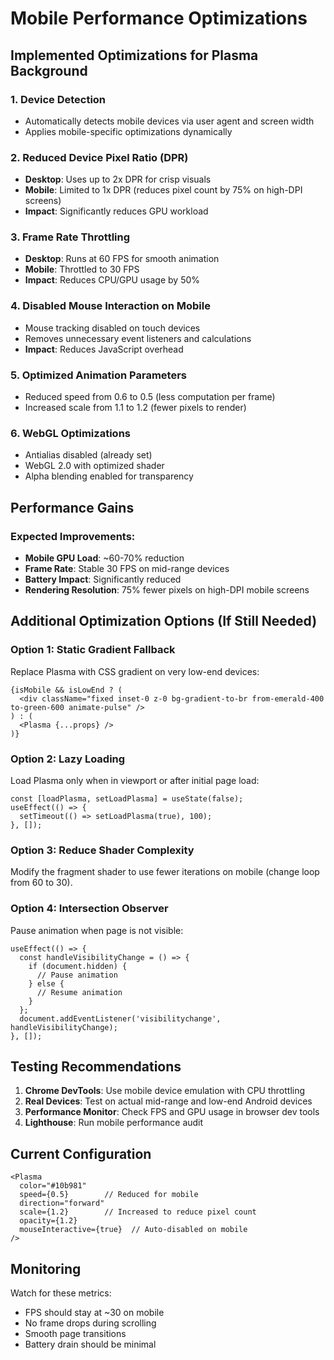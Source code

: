 # Mobile Performance Optimizations

## Implemented Optimizations for Plasma Background

### 1. **Device Detection**
- Automatically detects mobile devices via user agent and screen width
- Applies mobile-specific optimizations dynamically

### 2. **Reduced Device Pixel Ratio (DPR)**
- **Desktop**: Uses up to 2x DPR for crisp visuals
- **Mobile**: Limited to 1x DPR (reduces pixel count by 75% on high-DPI screens)
- **Impact**: Significantly reduces GPU workload

### 3. **Frame Rate Throttling**
- **Desktop**: Runs at 60 FPS for smooth animation
- **Mobile**: Throttled to 30 FPS
- **Impact**: Reduces CPU/GPU usage by 50%

### 4. **Disabled Mouse Interaction on Mobile**
- Mouse tracking disabled on touch devices
- Removes unnecessary event listeners and calculations
- **Impact**: Reduces JavaScript overhead

### 5. **Optimized Animation Parameters**
- Reduced speed from 0.6 to 0.5 (less computation per frame)
- Increased scale from 1.1 to 1.2 (fewer pixels to render)

### 6. **WebGL Optimizations**
- Antialias disabled (already set)
- WebGL 2.0 with optimized shader
- Alpha blending enabled for transparency

## Performance Gains

### Expected Improvements:
- **Mobile GPU Load**: ~60-70% reduction
- **Frame Rate**: Stable 30 FPS on mid-range devices
- **Battery Impact**: Significantly reduced
- **Rendering Resolution**: 75% fewer pixels on high-DPI mobile screens

## Additional Optimization Options (If Still Needed)

### Option 1: Static Gradient Fallback
Replace Plasma with CSS gradient on very low-end devices:
```tsx
{isMobile && isLowEnd ? (
  <div className="fixed inset-0 z-0 bg-gradient-to-br from-emerald-400 to-green-600 animate-pulse" />
) : (
  <Plasma {...props} />
)}
```

### Option 2: Lazy Loading
Load Plasma only when in viewport or after initial page load:
```tsx
const [loadPlasma, setLoadPlasma] = useState(false);
useEffect(() => {
  setTimeout(() => setLoadPlasma(true), 100);
}, []);
```

### Option 3: Reduce Shader Complexity
Modify the fragment shader to use fewer iterations on mobile (change loop from 60 to 30).

### Option 4: Intersection Observer
Pause animation when page is not visible:
```tsx
useEffect(() => {
  const handleVisibilityChange = () => {
    if (document.hidden) {
      // Pause animation
    } else {
      // Resume animation
    }
  };
  document.addEventListener('visibilitychange', handleVisibilityChange);
}, []);
```

## Testing Recommendations

1. **Chrome DevTools**: Use mobile device emulation with CPU throttling
2. **Real Devices**: Test on actual mid-range and low-end Android devices
3. **Performance Monitor**: Check FPS and GPU usage in browser dev tools
4. **Lighthouse**: Run mobile performance audit

## Current Configuration

```tsx
<Plasma
  color="#10b981"
  speed={0.5}        // Reduced for mobile
  direction="forward"
  scale={1.2}        // Increased to reduce pixel count
  opacity={1.2}
  mouseInteractive={true}  // Auto-disabled on mobile
/>
```

## Monitoring

Watch for these metrics:
- FPS should stay at ~30 on mobile
- No frame drops during scrolling
- Smooth page transitions
- Battery drain should be minimal

